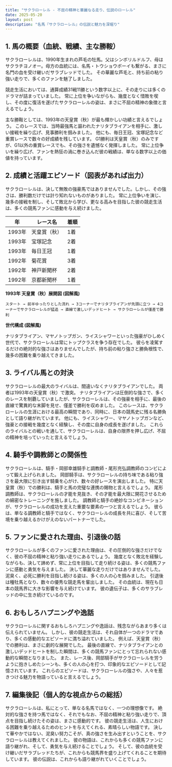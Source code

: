 ```yaml
---
title: "サクラローレル - 不屈の精神と華麗なる走り、伝説のローレル"
date: 2025-05-20
layout: post
description: "名馬『サクラローレル』の伝説と魅力を深堀り"
---
```


## 1. 馬の概要（血統、戦績、主な勝鞍）

サクラローレルは、1990年生まれの芦毛の牡馬。父はシンボリルドルフ、母はサクラチヨノオー。母方の血統には、名馬・トウショウボーイも繋がる、まさに名門の血を受け継いだサラブレッドでした。  その華麗な芦毛と、持ち前の粘り強い走りで、多くのファンを魅了しました。

競走生活においては、通算成績31戦11勝という数字以上に、その走りには多くのドラマが詰まっていました。  常に上位を争いながらも、幾度となく惜敗を喫し、その度に復活を遂げたサクラローレルの姿は、まさに不屈の精神の象徴と言えるでしょう。

主な勝鞍としては、1993年の天皇賞（秋）が最も輝かしい功績と言えるでしょう。  このレースでは、当時最強馬と謳われたナリタブライアンを相手に、激しい接戦を繰り広げ、見事勝利を掴みました。  他にも、毎日王冠、宝塚記念など重賞レースで数々の好成績を残しています。  G1勝利は天皇賞（秋）のみですが、G1以外の重賞レースでも、その強さを遺憾なく発揮しました。  常に上位争いを繰り広げ、ファンを熱狂の渦に巻き込んだ彼の戦績は、単なる数字以上の価値を持っています。


## 2. 成績と活躍エピソード（図表があれば出力）

サクラローレルは、決して無敗の強豪馬ではありませんでした。しかし、その強さは、勝利数だけでは計り知れないものがありました。  常に上位争いを演じ、幾多の接戦を制し、そして敗北から学び、更なる高みを目指した彼の競走生活は、多くの競馬ファンに感動を与え続けました。

| 年 | レース名 | 着順 |
|---|---|---|
| 1993年 | 天皇賞（秋） | 1着 |
| 1993年 | 宝塚記念 | 2着 |
| 1993年 | 毎日王冠 | 1着 |
| 1992年 | 菊花賞 | 3着 |
| 1992年 | 神戸新聞杯 | 2着 |
| 1992年 | 京都新聞杯 | 1着 |


**1993年 天皇賞（秋）展開図 (図解風)**

```
スタート → 前半ゆったりとした流れ → 3コーナーでナリタブライアンが先頭に立つ → 4コーナーでサクラローレルが猛追 → 直線で激しいデッドヒート → サクラローレルが僅差で勝利
```

**世代構成 (図解風)**

ナリタブライアン、マヤノトップガン、ライスシャワーといった強豪がひしめく世代で、サクラローレルは常にトップクラスを争う存在でした。  彼らを凌駕するだけの絶対的な強さはありませんでしたが、持ち前の粘り強さと勝負根性で、幾多の困難を乗り越えてきました。


## 3. ライバル馬との対決

サクラローレルの最大のライバルは、間違いなくナリタブライアンでした。  両者は1993年の天皇賞（秋）で激突。  ナリタブライアンは圧倒的な強さで、多くのレースを制覇していましたが、サクラローレルは、その強豪を相手に、最後の直線で驚異的な末脚を見せ、僅差で勝利を収めました。  このレースは、サクラローレルの生涯における最高の瞬間であり、同時に、日本の競馬史に残る名勝負として語り継がれています。  他にも、ライスシャワー、マヤノトップガンなど、強豪との接戦を幾度となく経験し、その度に自身の成長を遂げました。  これらのライバルとの戦いを通して、サクラローレルは、自身の限界を押し広げ、不屈の精神を培っていったと言えるでしょう。


## 4. 騎手や調教師との関係性

サクラローレルは、騎手・岡部幸雄騎手と調教師・尾形充弘調教師のコンビによって鍛え上げられました。  岡部騎手は、サクラローレルの持ち味である粘り強さを最大限に引き出す騎乗を心がけ、数々の好レースを演出しました。  特に天皇賞（秋）での勝利は、騎手と馬の完璧な連携の賜物と言えるでしょう。  尾形調教師は、サクラローレルの才能を見抜き、その才能を最大限に開花させるための綿密なトレーニングを施しました。  調教師と騎手の絶妙なコンビネーションが、サクラローレルの成功を支えた重要な要素の一つと言えるでしょう。  彼らは、単なる調教師と騎手ではなく、サクラローレルの成長を共に喜び、そして苦境を乗り越えるかけがえのないパートナーでした。


## 5. ファンに愛された理由、引退後の話

サクラローレルが多くのファンに愛された理由は、その圧倒的な強さだけでなく、彼の不屈の精神と粘り強い走りにあるでしょう。  幾度となく敗北を経験しながらも、決して諦めず、常に上位を目指して走り続ける姿は、多くの競馬ファンに感動と勇気を与えました。  決して華麗な走りだけではありませんでした。  泥臭く、必死に勝利を目指し続ける姿は、多くの人の心を掴みました。  引退後は種牡馬となり、数々の優秀な競走馬を輩出しました。  その血統は、現在も日本の競馬界に大きな影響を与え続けています。  彼の遺伝子は、多くのサラブレッドの中に生き続けているのです。


## 6. おもしろハプニングや逸話

サクラローレルに関するおもしろハプニングや逸話は、残念ながらあまり多くは伝えられていません。  しかし、彼の競走生活は、それ自体が一つのドラマであり、多くの感動的なエピソードに満ち溢れていました。  例えば、天皇賞（秋）での勝利は、まさに劇的な展開でした。  最後の直線で、ナリタブライアンとの激しいデッドヒートを制した瞬間は、多くの競馬ファンにとって忘れられない感動的な瞬間となりました。  また、レース後、岡部騎手がサクラローレルを労うように抱きしめたシーンも、多くの人の心を打つ、印象的なエピソードとして記憶されています。  これらのエピソードは、サクラローレルの強さや、人々を惹きつける魅力を物語っていると言えるでしょう。


## 7. 編集後記（個人的な視点からの総括）

サクラローレルは、私にとって、単なる名馬ではなく、一つの理想像です。  絶対的な強さを持つ馬ではなく、それでもなお、不屈の精神と粘り強い走りで、頂点を目指し続けたその姿は、まさに感動的です。  彼の競走生活は、人生における困難を乗り越えるためのヒントを与えてくれる、素晴らしい物語です。  決して華やかではない、泥臭い努力こそが、真の強さを生み出すということを、サクラローレルは教えてくれました。  彼の物語は、これからも多くの競馬ファンに語り継がれ、そして、勇気を与え続けることでしょう。  そして、彼の血統を受け継いだサラブレッドたちが、これからも競馬界を盛り上げてくれることを期待しています。  彼の伝説は、これからも語り継がれていくことでしょう。
